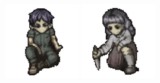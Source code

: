 
![alt text](https://raw.githubusercontent.com/victorboudet/victorboudet/refs/heads/assets/levi.gif "Logo Title Text 1")
![alt text](https://raw.githubusercontent.com/victorboudet/victorboudet/refs/heads/assets/marina.gif "Logo Title Text 1")
